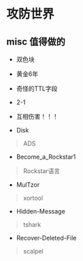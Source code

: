 
# 攻防世界


## misc 值得做的

* 双色块

* 黄金6年

* 奇怪的TTL字段

* 2-1

* 互相伤害！！！

* Disk
> ADS

* Become_a_Rockstar1
> Rockstar语言

* MulTzor
> xortool


* Hidden-Message
> tshark

* Recover-Deleted-File
> scalpel  

